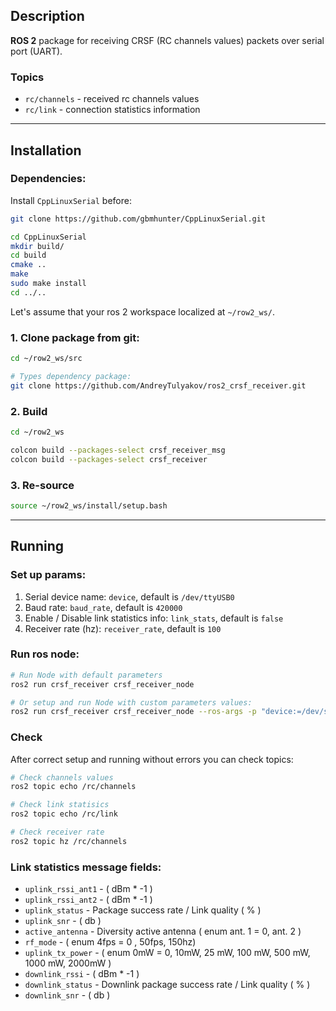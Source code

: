## Description


**ROS 2** package for receiving CRSF (RC channels values) packets over serial port (UART).


### Topics
    
- `rc/channels` - received rc channels values
- `rc/link` - connection statistics information


---

## Installation



### Dependencies:

Install `CppLinuxSerial` before:

```bash
git clone https://github.com/gbmhunter/CppLinuxSerial.git

cd CppLinuxSerial
mkdir build/
cd build
cmake ..
make
sudo make install
cd ../..
```


Let's assume that your ros 2 workspace localized at `~/row2_ws/`.


### 1. Clone package from git:

```bash
cd ~/row2_ws/src

# Types dependency package:
git clone https://github.com/AndreyTulyakov/ros2_crsf_receiver.git
```

### 2. Build

```bash
cd ~/row2_ws

colcon build --packages-select crsf_receiver_msg
colcon build --packages-select crsf_receiver
```

### 3. Re-source

```bash
source ~/row2_ws/install/setup.bash
```

---



## Running


### Set up params:

1. Serial device name: `device`, default is `/dev/ttyUSB0`
2. Baud rate: `baud_rate`, default is `420000`
3. Enable / Disable link statistics info: `link_stats`, default is `false`
4. Receiver rate (hz): `receiver_rate`, default is `100`


### Run ros node:

```bash
# Run Node with default parameters
ros2 run crsf_receiver crsf_receiver_node

# Or setup and run Node with custom parameters values:
ros2 run crsf_receiver crsf_receiver_node --ros-args -p "device:=/dev/serial0" -p baud_rate:=420000  -p link_stats:=true
```

### Check

After correct setup and running without errors you can check topics:

```bash
# Check channels values
ros2 topic echo /rc/channels

# Check link statisics
ros2 topic echo /rc/link

# Check receiver rate
ros2 topic hz /rc/channels
```



###  Link statistics message fields:

- `uplink_rssi_ant1` - ( dBm * -1 )
- `uplink_rssi_ant2` - ( dBm * -1 )
- `uplink_status` - Package success rate / Link quality ( % )
- `uplink_snr` - ( db )
- `active_antenna` - Diversity active antenna ( enum ant. 1 = 0, ant. 2 )
- `rf_mode` - ( enum 4fps = 0 , 50fps, 150hz)
- `uplink_tx_power` - ( enum 0mW = 0, 10mW, 25 mW, 100 mW, 500 mW, 1000 mW, 2000mW )
- `downlink_rssi` - ( dBm * -1 )
- `downlink_status` - Downlink package success rate / Link quality ( % )
- `downlink_snr` - ( db )
